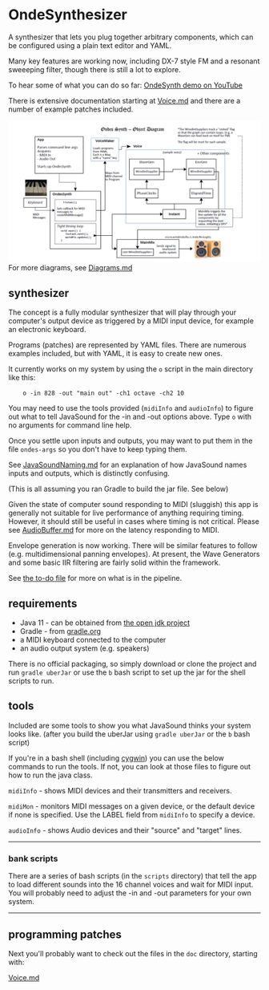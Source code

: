 # OndeSynthesizer

A synthesizer that lets you plug together arbitrary components, which can be configured using a plain text editor and YAML.

Many key features are working now, including DX-7 style FM and a resonant sweeeping filter, though there is still a lot to explore.

To hear some of what you can do so far:
[OndeSynth demo on YouTube](https://www.youtube.com/playlist?list=PLk0M1i4FJYGJ04WGUqPTOEU0NjMNrJEqt)

There is extensive documentation starting at [Voice.md](doc/Voice.md) and there are a number of example patches included.
 
![](doc/images/ondes-synth-architecture-diagram.png)
For more diagrams, see [Diagrams.md](doc/Diagrams.md)

## synthesizer
The concept is a fully modular synthesizer that will play through your computer's output device as triggered by a MIDI input device, for example an electronic keyboard. 

Programs (patches) are represented by YAML files. There are numerous examples included, but with YAML, it is easy to create new ones.

It currently works on my system by using the `o` script in the main directory like this:

        o -in 828 -out "main out" -ch1 octave -ch2 10

You may need to use the tools provided (`midiInfo` and `audioInfo`) to figure out what to tell JavaSound for the -in and -out options above. Type `o` with no arguments for command line help.

Once you settle upon inputs and outputs, you may want to put them in the file `ondes-args` so you don't have to keep typing them.

See [JavaSoundNaming.md](doc/JavaSoundNaming.md) for an explanation of how JavaSound names inputs and outputs, which is distinctly confusing.

(This is all assuming you ran Gradle to build the jar file. See below)

Given the state of computer sound responding to MIDI (sluggish) this app is generally not suitable for live performance of anything requiring timing. However, it should still be useful in cases where timing is not critical.  Please see [AudioBuffer.md](doc/AudioBuffer.md) for more on the latency responding to MIDI.  

Envelope generation is now working. There will be similar features to follow (e.g. multidimensional panning envelopes). At present, the Wave Generators and some basic IIR filtering are fairly solid within the framework.

See [the to-do file](TO-DO.md) for more on what is in the pipeline.  

## requirements 

 - Java 11 - can be obtained from [the open jdk project](https://openjdk.java.net/projects/jdk/11/)
 - Gradle - from [gradle.org](https://gradle.org/)
 - a MIDI keyboard connected to the computer
 - an audio output system (e.g. speakers)

 
There is no official packaging, so simply download or clone the project and run `gradle uberJar` or use the `b` bash script to set up the jar for the shell scripts to run.  


## tools
Included are some tools to show you what JavaSound thinks your system looks like. (after you build the uberJar using `gradle uberJar` or the `b` bash script)

If you're in a bash shell (including [cygwin](http://cygwin.org/)) you can use the below commands to run the tools. If not, you can look at those files to figure out how to run the java class. 

`midiInfo` - shows MIDI devices and their transmitters and receivers.

`midiMon` - monitors MIDI messages on a given device, or the default device if none is specified. Use the LABEL field from `midiInfo` to specify a device.  

`audioInfo` - shows Audio devices and their "source" and "target" lines.

---
### bank scripts
There are a series of bash scripts (in the `scripts` directory) that tell the app to load different sounds into the 16 channel voices and wait for MIDI input. You will probably need to adjust the -in and -out parameters for your own system.

---
## programming patches

Next you'll probably want to check out the files in the `doc` directory, starting with: 

[Voice.md](doc/Voice.md)






